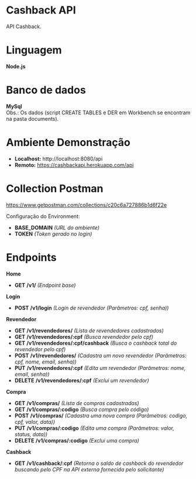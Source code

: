 # Cashback API
API Cashback.

# Linguagem
**Node.js**

# Banco de dados
**MySql**<br/>
Obs.: Os dados (script CREATE TABLES e DER em Workbench se encontram na pasta documents).

# Ambiente Demonstração
- **Localhost:** http://localhost:8080/api
- **Remoto:** https://cashbackapi.herokuapp.com/api

# Collection Postman
https://www.getpostman.com/collections/c20c6a727886b1d6f22e

Configuração do Environment:
- **BASE_DOMAIN** *(URL do ambiente)*
- **TOKEN** *(Token gerado no login)*

# Endpoints
**Home**
- **GET**  **/v1/** *(Endpoint base)*

**Login**
- **POST**  **/v1/login** *(Login de revendedor (Parâmetros: cpf, senha))*

**Revendedor**
- **GET**    **/v1/revendedores/** *(Lista de revendedores cadastrados)*
- **GET**    **/v1/revendedores/:cpf** *(Busca revendedor pelo cpf)*
- **GET**    **/v1/revendedores/:cpf/cashback** *(Busca o cashback total do revendedor pelo cpf)*
- **POST**   **/v1/revendedores/** *(Cadastra um novo revendedor (Parâmetros: cpf, nome, email, senha))*
- **PUT**    **/v1/revendedores/:cpf** *(Edita um revendedor (Parâmetros: nome, email, senha))*
- **DELETE**  **/v1/revendedores/:cpf** *(Exclui um revendedor)*

**Compra**
- **GET**    **/v1/compras/** *(Lista de compras cadastradas)* 
- **GET**    **/v1/compras/:codigo** *(Busca compra pelo código)*
- **POST**   **/v1/compras/** *(Cadastra uma nova compra (Parâmetros: codigo, cpf, valor, data))*
- **PUT**    **/v1/compras/:codigo** *(Edita uma compra (Parâmetros: valor, status, data))*
- **DELETE**  **/v1/compras/:codigo** *(Exclui uma compra)*

**Cashback**
- **GET**  **/v1/cashback/:cpf** *(Retorna o saldo de cashback do revendedor buscando pelo CPF na API externa fornecida pelo solicitante)*

&nbsp;
&nbsp;
